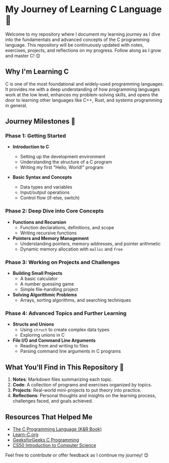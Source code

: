 # My Journey of Learning C Language 🚀

Welcome to my repository where I document my learning journey as I dive into the fundamentals and advanced concepts of the C programming language. This repository will be continuously updated with notes, exercises, projects, and reflections on my progress. Follow along as I grow and master C! 😊

## Why I'm Learning C

C is one of the most foundational and widely-used programming languages. It provides me with a deep understanding of how programming languages work at the low level, enhances my problem-solving skills, and opens the door to learning other languages like C++, Rust, and systems programming in general.

## Journey Milestones 📅

### Phase 1: Getting Started
- **Introduction to C**
  - Setting up the development environment
  - Understanding the structure of a C program
  - Writing my first "Hello, World!" program

- **Basic Syntax and Concepts**
  - Data types and variables
  - Input/output operations
  - Control flow (if-else, switch)

### Phase 2: Deep Dive into Core Concepts
- **Functions and Recursion**
  - Function declarations, definitions, and scope
  - Writing recursive functions
- **Pointers and Memory Management**
  - Understanding pointers, memory addresses, and pointer arithmetic
  - Dynamic memory allocation with `malloc` and `free`

### Phase 3: Working on Projects and Challenges
- **Building Small Projects**
  - A basic calculator
  - A number guessing game
  - Simple file-handling project
- **Solving Algorithmic Problems**
  - Arrays, sorting algorithms, and searching techniques

### Phase 4: Advanced Topics and Further Learning
- **Structs and Unions**
  - Using `struct` to create complex data types
  - Exploring unions in C
- **File I/O and Command Line Arguments**
  - Reading from and writing to files
  - Parsing command line arguments in C programs

## What You'll Find in This Repository 📂

1. **Notes**: Markdown files summarizing each topic.
2. **Code**: A collection of programs and exercises organized by topics.
3. **Projects**: Real-world mini-projects to put theory into practice.
4. **Reflections**: Personal thoughts and insights on the learning process, challenges faced, and goals achieved.

## Resources That Helped Me
- [The C Programming Language (K&R Book)](https://en.wikipedia.org/wiki/The_C_Programming_Language)
- [Learn-C.org](https://www.learn-c.org/)
- [GeeksforGeeks C Programming](https://www.geeksforgeeks.org/c-programming-language/)
- [CS50 Introduction to Computer Science](https://cs50.harvard.edu/)

Feel free to contribute or offer feedback as I continue my journey! 😊


